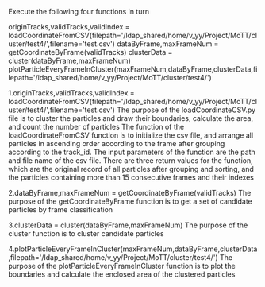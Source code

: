 Execute the following four functions in turn

originTracks,validTracks,validIndex = loadCoordinateFromCSV(filepath='/ldap_shared/home/v_yy/Project/MoTT/cluster/test4/',filename='test.csv')
dataByFrame,maxFrameNum = getCoordinateByFrame(validTracks)
clusterData = cluster(dataByFrame,maxFrameNum)
plotParticleEveryFrameInCluster(maxFrameNum,dataByFrame,clusterData,filepath='/ldap_shared/home/v_yy/Project/MoTT/cluster/test4/')
    

1.originTracks,validTracks,validIndex = loadCoordinateFromCSV(filepath='/ldap_shared/home/v_yy/Project/MoTT/cluster/test4/',filename='test.csv')
   The purpose of the loadCoordinateCSV.py file is to cluster the particles and draw their boundaries, calculate the area, and count the number of particles
   The function of the loadCoordinateFromCSV function is to initialize the csv file, and arrange all particles in ascending order according to the frame after grouping according to the track_id.
   The input parameters of the function are the path and file name of the csv file.
   There are three return values for the function, which are the original record of all particles after grouping and sorting, and the particles containing more than 15 consecutive frames and their indexes

2.dataByFrame,maxFrameNum = getCoordinateByFrame(validTracks)
   The purpose of the getCoordinateByFrame function is to get a set of candidate particles by frame classification

3.clusterData = cluster(dataByFrame,maxFrameNum)
   The purpose of the cluster function is to cluster candidate particles

4.plotParticleEveryFrameInCluster(maxFrameNum,dataByFrame,clusterData,filepath='/ldap_shared/home/v_yy/Project/MoTT/cluster/test4/')
   The purpose of the plotParticleEveryFrameInCluster function is to plot the boundaries and calculate the enclosed area of the clustered particles
